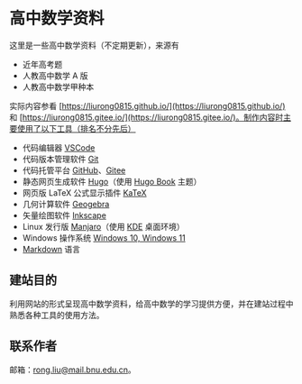 # 高中数学资料

这里是一些高中数学资料（不定期更新），来源有

- 近年高考题
- 人教高中数学 A 版
- 人教高中数学甲种本

实际内容参看 [https://liurong0815.github.io/](https://liurong0815.github.io/) 和 [https://liurong0815.gitee.io/](https://liurong0815.gitee.io/)。制作内容时主要使用了以下工具（排名不分先后）

- 代码编辑器 [VSCode](https://code.visualstudio.com)
- 代码版本管理软件 [Git](https://git-scm.com)
- 代码托管平台 [GitHub](https://github.com)、[Gitee](https://gitee.com)
- 静态网页生成软件 [Hugo](https://gohugo.io/)（使用 [Hugo Book](https://themes.gohugo.io/hugo-book/) 主题）
- 网页版 LaTeX 公式显示插件 [KaTeX](https://katex.org)
- 几何计算软件 [Geogebra](https://www.geogebra.org)
- 矢量绘图软件 [Inkscape](https://inkscape.org)
- Linux 发行版 [Manjaro](https://manjaro.org)（使用 [KDE](https://kde.org) 桌面环境）
- Windows 操作系统 [Windows 10, Windows 11](https://www.microsoft.com/)
- [Markdown](http://daringfireball.net/projects/markdown) 语言

## 建站目的

利用网站的形式呈现高中数学资料，给高中数学的学习提供方便，并在建站过程中熟悉各种工具的使用方法。

## 联系作者

邮箱：[rong.liu@mail.bnu.edu.cn](mailto:rong.liu@mail.bnu.edu.cn)。